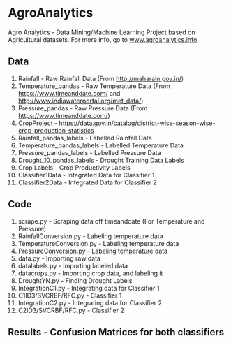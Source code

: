 # AgroAnalytics
Agro Analytics - Data Mining/Machine Learning Project based on Agricultural datasets. For more info, go to www.agroanalytics.info 

## Data
1. Rainfall - Raw Rainfall Data (From http://maharain.gov.in/)
2. Temperature_pandas - Raw Temperature Data (From https://www.timeanddate.com/ and http://www.indiawaterportal.org/met_data/)
3. Pressure_pandas - Raw Pressure Data (From https://www.timeanddate.com/)
4. CropProject - https://data.gov.in/catalog/district-wise-season-wise-crop-production-statistics
5. Rainfall_pandas_labels - Labelled Rainfall Data
6. Temperature_pandas_labels - Labelled Temperature Data
7. Pressure_pandas_labels - Labelled Pressure Data
8. Drought_10_pandas_labels - Drought Training Data Labels
9. Crop Labels - Crop Productivity Labels
10. Classifier1Data - Integrated Data for Classifier 1
11. Classifier2Data - Integrated Data for Classifier 2

## Code
1. scrape.py - Scraping data off timeanddate (For Temperature and Pressure)
2. RainfallConversion.py - Labeling temperature data
3. TemperatureConversion.py - Labeling temperature data
4. PressureConversion.py - Labeling temperature data
5. data.py - Importing raw data
6. datalabels.py - Importing labeled data
7. datacrops.py - Importing crop data, and labeling it
8. DroughtYN.py - Finding Drought Labels
9. IntegrationC1.py - Integrating data for Classifier 1 
10. C1ID3/SVCRBF/RFC.py - Classifier 1 
11. IntegrationC2.py - Integrating data for Classifier 2 
12. C2ID3/SVCRBF/RFC.py - Classifier 2 

## Results - Confusion Matrices for both classifiers
